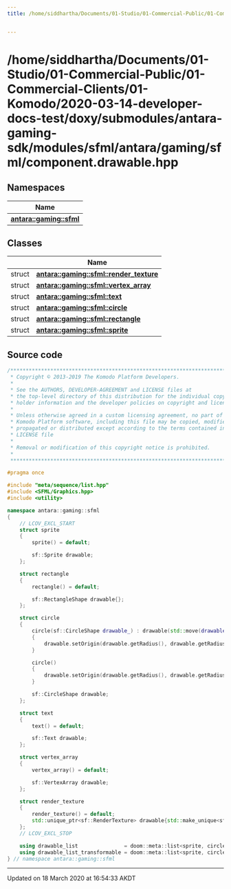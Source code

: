 ```yaml
---
title: /home/siddhartha/Documents/01-Studio/01-Commercial-Public/01-Commercial-Clients/01-Komodo/2020-03-14-developer-docs-test/doxy/submodules/antara-gaming-sdk/modules/sfml/antara/gaming/sfml/component.drawable.hpp


---
```


# /home/siddhartha/Documents/01-Studio/01-Commercial-Public/01-Commercial-Clients/01-Komodo/2020-03-14-developer-docs-test/doxy/submodules/antara-gaming-sdk/modules/sfml/antara/gaming/sfml/component.drawable.hpp







## Namespaces

| Name           |
| -------------- |
| **[antara::gaming::sfml](Namespaces/namespaceantara_1_1gaming_1_1sfml.md)**  |

## Classes

|                | Name           |
| -------------- | -------------- |
| struct | **[antara::gaming::sfml::render_texture](Classes/structantara_1_1gaming_1_1sfml_1_1render__texture.md)**  |
| struct | **[antara::gaming::sfml::vertex_array](Classes/structantara_1_1gaming_1_1sfml_1_1vertex__array.md)**  |
| struct | **[antara::gaming::sfml::text](Classes/structantara_1_1gaming_1_1sfml_1_1text.md)**  |
| struct | **[antara::gaming::sfml::circle](Classes/structantara_1_1gaming_1_1sfml_1_1circle.md)**  |
| struct | **[antara::gaming::sfml::rectangle](Classes/structantara_1_1gaming_1_1sfml_1_1rectangle.md)**  |
| struct | **[antara::gaming::sfml::sprite](Classes/structantara_1_1gaming_1_1sfml_1_1sprite.md)**  |













## Source code

```cpp
/******************************************************************************
 * Copyright © 2013-2019 The Komodo Platform Developers.                      *
 *                                                                            *
 * See the AUTHORS, DEVELOPER-AGREEMENT and LICENSE files at                  *
 * the top-level directory of this distribution for the individual copyright  *
 * holder information and the developer policies on copyright and licensing.  *
 *                                                                            *
 * Unless otherwise agreed in a custom licensing agreement, no part of the    *
 * Komodo Platform software, including this file may be copied, modified,     *
 * propagated or distributed except according to the terms contained in the   *
 * LICENSE file                                                               *
 *                                                                            *
 * Removal or modification of this copyright notice is prohibited.            *
 *                                                                            *
 ******************************************************************************/

#pragma once

#include "meta/sequence/list.hpp"
#include <SFML/Graphics.hpp>
#include <utility>

namespace antara::gaming::sfml
{
    // LCOV_EXCL_START
    struct sprite
    {
        sprite() = default;

        sf::Sprite drawable;
    };

    struct rectangle
    {
        rectangle() = default;

        sf::RectangleShape drawable{};
    };

    struct circle
    {
        circle(sf::CircleShape drawable_) : drawable(std::move(drawable_))
        {
            drawable.setOrigin(drawable.getRadius(), drawable.getRadius());
        }

        circle()
        {
            drawable.setOrigin(drawable.getRadius(), drawable.getRadius());
        }

        sf::CircleShape drawable;
    };

    struct text
    {
        text() = default;

        sf::Text drawable;
    };

    struct vertex_array
    {
        vertex_array() = default;

        sf::VertexArray drawable;
    };

    struct render_texture
    {
        render_texture() = default;
        std::unique_ptr<sf::RenderTexture> drawable{std::make_unique<sf::RenderTexture>()};
    };
    // LCOV_EXCL_STOP

    using drawable_list               = doom::meta::list<sprite, circle, text, vertex_array, rectangle, render_texture>;
    using drawable_list_transformable = doom::meta::list<sprite, circle, text, rectangle>;
} // namespace antara::gaming::sfml
```


-------------------------------

Updated on 18 March 2020 at 16:54:33 AKDT
